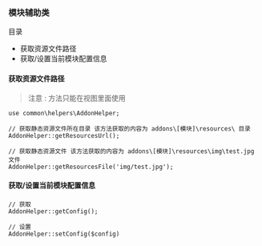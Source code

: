 ### 模块辅助类

目录

- 获取资源文件路径
- 获取/设置当前模块配置信息

#### 获取资源文件路径

> 注意 : 方法只能在视图里面使用

```
use common\helpers\AddonHelper;
```

```
// 获取静态资源文件所在目录 该方法获取的内容为 addons\[模块]\resources\ 目录
AddonHelper::getResourcesUrl();

// 获取静态资源文件 该方法获取的内容为 addons\[模块]\resources\img\test.jpg 文件
AddonHelper::getResourcesFile('img/test.jpg');
```

#### 获取/设置当前模块配置信息

```
// 获取
AddonHelper::getConfig();

// 设置
AddonHelper::setConfig($config)
```